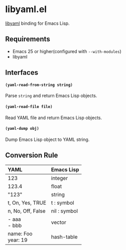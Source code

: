 # libyaml.el

[libyaml](https://github.com/yaml/libyaml) binding for Emacs Lisp.

## Requirements

- Emacs 25 or higher(configured with `--with-modules`)
- libyaml

## Interfaces

#### `(yaml-read-from-string string)`

Parse `string` and return Emacs Lisp objects.

#### `(yaml-read-file file)`

Read YAML file and return Emacs Lisp objects.

#### `(yaml-dump obj)`

Dump Emacs Lisp object to YAML string.

## Conversion Rule

| YAML                     | Emacs Lisp   |
|:-------------------------|:-------------|
| 123                      | integer      |
| 123.4                    | float        |
| "123"                    | string       |
| t, On, Yes, TRUE         | t : symbol   |
| n, No, Off, False        | nil : symbol |
| - aaa<br /> - bbb        | vector       |
| name: Foo<br /> year: 19 | hash-table   |
